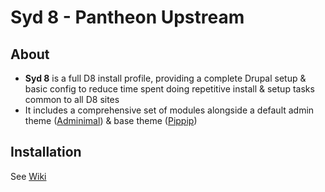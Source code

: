 # Syd 8 - Pantheon Upstream

## About
- **Syd 8** is a full D8 install profile, providing a complete Drupal setup & basic config to reduce time spent doing repetitive install & setup tasks common to all D8 sites
- It includes a comprehensive set of modules alongside a default admin theme ([Adminimal](https://www.drupal.org/project/adminimal_theme)) & base theme ([Pippip](https://github.com/TincanPipPip/Pippip-v2))

## Installation
See [Wiki](https://github.com/TincanPipPip/Syd-Upstream/wiki/Installation)
